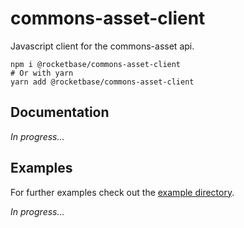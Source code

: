 # commons-asset-client

Javascript client for the commons-asset api.

```shell
npm i @rocketbase/commons-asset-client
# Or with yarn
yarn add @rocketbase/commons-asset-client
```

## Documentation

*In progress...*

## Examples
For further examples check out the [example directory](example).

*In progress...*
